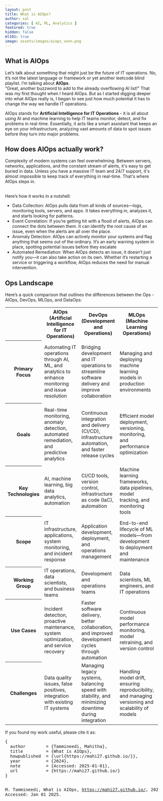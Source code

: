 ```yaml
---
layout: post
title: What is AIOps?
author: sal
categories: [ AI, ML, Analytics ]
featured: true
hidden: false
ml101: true
image: assets/images/aiops_venn.png
---
```

    
<link href="https://afeld.github.io/emoji-css/emoji.css" rel="stylesheet">
<h2><strong>What is AIOps</strong></h2>
<p>Let’s talk about something that might just be the future of IT operations. No, it’s not the latest language or framework or yet another leetcode blind playlist. I’m talking about <strong>AIOps</strong>.
<br>
“Great, another buzzword to add to the already overflowing AI list!” That was my first thought when I heard AIOps. But as I started digging deeper into what AIOps really is, I began to see just how much potential it has to change the way we handle IT operations.
</p>

<p>AIOps stands for <strong>Artificial Intelligence for IT Operations</strong> - it is all about using AI and machine learning to help IT teams monitor, detect, and fix problems in real-time. Essentially, it acts like a smart assistant that keeps an eye on your infrastructure, analyzing vast amounts of data to spot issues before they turn into major problems.</p>

<h2><strong>How does AIOps actually work?</strong></h2>
<p> Complexity of modern systems can feel overwhelming. Between servers, networks, applications, and the constant stream of alerts, it's easy to get buried in data. Unless you have a massive IT team and 24/7 support, it's almost impossible to keep track of everything in real-time. That's where AIOps steps in.</p>
<br>
Here’s how it works in a nutshell:
<ul>
<li>Data Collection: AIOps pulls data from all kinds of sources—logs, monitoring tools, servers, and apps. It takes everything in, analyzes it, and starts looking for patterns.</li>
<li>Event Correlation: If you’re getting hit with a flood of alerts, AIOps can connect the dots between them. It can identify the root cause of an issue, even when the alerts are all over the place.</li>
<li>Anomaly Detection: AIOps can actively monitor your systems and flag anything that seems out of the ordinary. It’s an early warning system in place, spotting potential issues before they escalate </li>
<li> Automated Remediation:  When AIOps detects an issue, it doesn’t just notify you—it can also take action on its own. Whether it’s restarting a service or triggering a workflow, AIOps reduces the need for manual intervention.</li>
</ul>

<h2><strong>Ops Landscape</strong></h2>
<p>Here’s a quick comparison that outlines the differences between the Ops -  AIOps, DevOps, MLOps, and DataOps: </p>

<table>
  <tr>
    <td></td>
    <th scope="col">AIOps (Artificial Intelligence for IT Operations)</th>
    <th scope="col">DevOps (Development and Operations)</th>
    <th scope="col">MLOps (Machine Learning Operations)</th>
    <th scope="col">DataOps (Data Operations)</th>
  </tr>
  <tr>
    <th scope="row">Primary Focus</th>
    <td>Automating IT operations through AI, ML, and analytics to enhance monitoring and issue resolution</td>
    <td>Bridging development and IT operations to streamline software delivery and improve collaboration</td>
    <td>Managing and deploying machine learning models in production environments</td>
    <td>Optimizing and managing the flow of data across the organization for analytics and decision-making</td>
  </tr>
  <tr>
    <th scope="row">Goals</th>
    <td>Real-time monitoring, anomaly detection, automated remediation, and predictive analytics</td>
    <td>Continuous integration and delivery (CI/CD), infrastructure automation, and faster release cycles</td>
    <td>Efficient model deployment, versioning, monitoring, and performance optimization</td>
    <td>Streamlined data pipelines, ensuring high-quality, accessible, and consistent data for analysis</td>
  </tr>
  <tr>
    <th scope="row">Key Technologies</th>
    <td>AI, machine learning, big data analytics, automation</td>
    <td>CI/CD tools, version control, infrastructure as code (IaC), automation</td>
    <td>Machine learning frameworks, data pipelines, model tracking, and monitoring tools</td>
    <td>Data pipeline orchestration, data quality tools, version control, and governance tools</td>
  </tr>
  <tr>
    <th scope="row">Scope</th>
    <td>IT infrastructure, applications, system monitoring, and incident response</td>
    <td>Application development, deployment, and operations management</td>
    <td>End-to-end lifecycle of ML models—from development to deployment and maintenance</td>
    <td>Data ingestion, storage, processing, and delivery across various systems</td>
  </tr>
  <tr>
    <th scope="row">Working Group</th>
    <td>IT operations, data scientists, and business teams </td>
    <td>Development and operations teams</td>
    <td>Data scientists, ML engineers, and IT operations</td>
    <td>Data engineers, analysts, and business stakeholders</td>
  </tr>
  <tr>
    <th scope="row">Use Cases</th>
    <td>Incident detection, proactive maintenance, system optimization, and service recovery</td>
    <td>Faster software delivery, better collaboration, and improved development cycles through automation</td>
    <td>Continuous model performance monitoring, model retraining, and version control</td>
    <td>Data pipeline management, ensuring data integrity, consistency, and accessibility across multiple systems</td>
  </tr>
  <tr>
    <th scope="row">Challenges</th>
    <td>Data quality issues, false positives, integration with existing IT systems</td>
    <td>Managing legacy systems, balancing speed with stability, and minimizing downtime during integration</td>
    <td>Handling model drift, ensuring reproducibility, and managing versioning and scalability of models</td>
    <td>Maintaining data quality, overcoming data silos, and ensuring governance and compliance with large datasets</td>
  </tr>
</table>



<p>If you found my work useful, please cite it as:</p>
<pre>
{
  author        = {Tammineedi, Mahitha},
  title         = {What is AIOps},
  howpublished  = {\url{https://mahi27.github.io/}},
  year          = {2024},
  note          = {Accessed: 2025-01-01},
  url           = {https://mahi27.github.io/}
}

M. Tammineedi, What is AIOps, https://mahi27.github.io/, 2025, Accessed: Jan 01 2025.
 
</pre>
